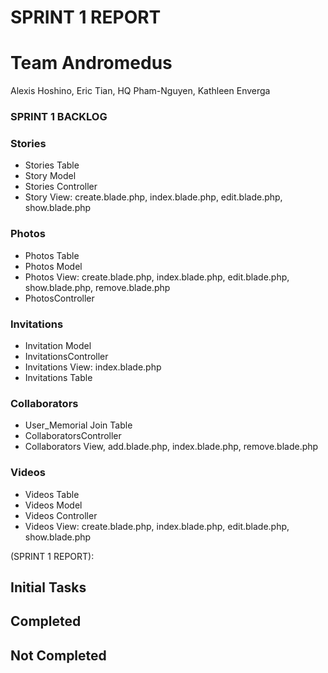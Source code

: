 # SPRINT 1 REPORT

# Team Andromedus

Alexis Hoshino, Eric Tian, HQ Pham-Nguyen, Kathleen Enverga

### SPRINT 1 BACKLOG

### Stories
+ Stories Table
+ Story Model
+ Stories Controller
+ Story View: create.blade.php, index.blade.php, edit.blade.php, show.blade.php

### Photos
+ Photos Table
+ Photos Model
+ Photos View: create.blade.php, index.blade.php, edit.blade.php, show.blade.php, remove.blade.php
+ PhotosController

### Invitations
+ Invitation Model
+ InvitationsController
+ Invitations View: index.blade.php
+ Invitations Table

### Collaborators
+ User_Memorial Join Table
+ CollaboratorsController
+ Collaborators View, add.blade.php, index.blade.php, remove.blade.php

### Videos
+ Videos Table
+ Videos Model
+ Videos Controller
+ Videos View: create.blade.php, index.blade.php, edit.blade.php, show.blade.php



(SPRINT 1 REPORT):
## Initial Tasks
## Completed
## Not Completed
